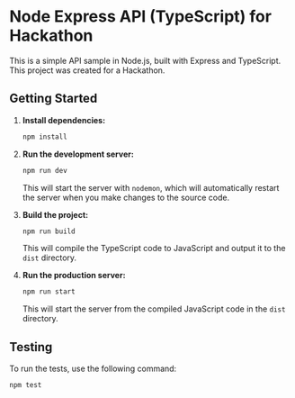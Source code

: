 # Node Express API (TypeScript) for Hackathon

This is a simple API sample in Node.js, built with Express and TypeScript. This project was created for a Hackathon.

## Getting Started

1.  **Install dependencies:**
    ```bash
    npm install
    ```

2.  **Run the development server:**
    ```bash
    npm run dev
    ```

    This will start the server with `nodemon`, which will automatically restart the server when you make changes to the source code.

3.  **Build the project:**
    ```bash
    npm run build
    ```

    This will compile the TypeScript code to JavaScript and output it to the `dist` directory.

4.  **Run the production server:**
    ```bash
    npm run start
    ```

    This will start the server from the compiled JavaScript code in the `dist` directory.

## Testing

To run the tests, use the following command:

```bash
npm test
```
